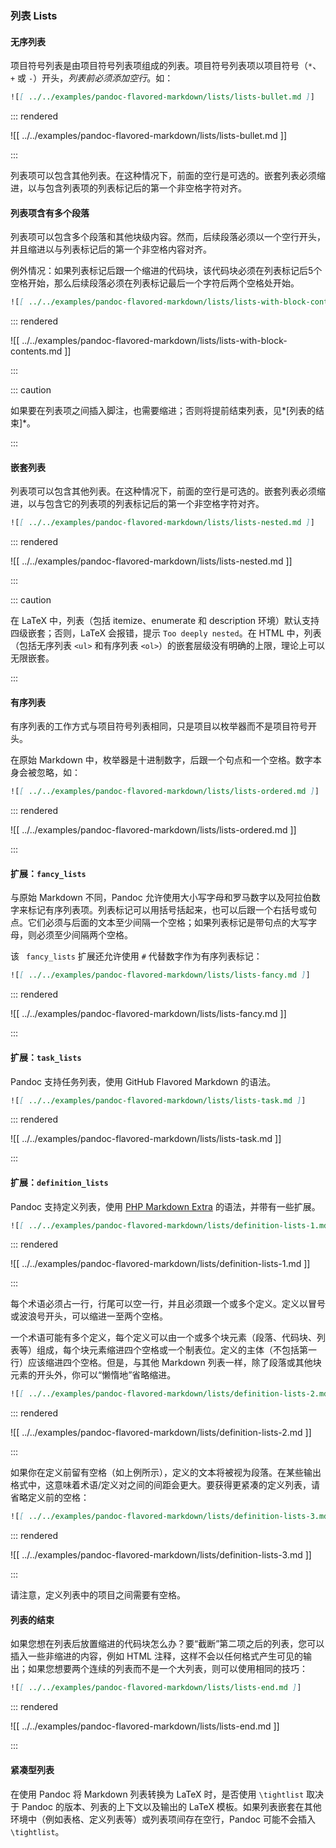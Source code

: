 ### 列表 Lists

#### 无序列表

项目符号列表是由项目符号列表项组成的列表。项目符号列表项以项目符号（`*`、`+` 或 `-`）开头，*列表前必须添加空行*。如：

```markdown
![[ ../../examples/pandoc-flavored-markdown/lists/lists-bullet.md ]]
```

::: rendered

![[ ../../examples/pandoc-flavored-markdown/lists/lists-bullet.md ]]

:::

列表项可以包含其他列表。在这种情况下，前面的空行是可选的。嵌套列表必须缩进，以与包含列表项的列表标记后的第一个非空格字符对齐。

#### 列表项含有多个段落

列表项可以包含多个段落和其他块级内容。然而，后续段落必须以一个空行开头，并且缩进以与列表标记后的第一个非空格内容对齐。

例外情况：如果列表标记后跟一个缩进的代码块，该代码块必须在列表标记后5个空格开始，那么后续段落必须在列表标记最后一个字符后两个空格处开始。

```markdown
![[ ../../examples/pandoc-flavored-markdown/lists/lists-with-block-contents.md ]]
```

::: rendered

![[ ../../examples/pandoc-flavored-markdown/lists/lists-with-block-contents.md ]]

:::


::: caution

如果要在列表项之间插入脚注，也需要缩进；否则将提前结束列表，见*[列表的结束]*。

:::

#### 嵌套列表

列表项可以包含其他列表。在这种情况下，前面的空行是可选的。嵌套列表必须缩进，以与包含它的列表项的列表标记后的第一个非空格字符对齐。

```markdown
![[ ../../examples/pandoc-flavored-markdown/lists/lists-nested.md ]]
```

::: rendered

![[ ../../examples/pandoc-flavored-markdown/lists/lists-nested.md ]]

:::

::: caution

在 LaTeX 中，列表（包括 itemize、enumerate 和 description 环境）默认支持 四级嵌套；否则，LaTeX 会报错，提示 `Too deeply nested`。在 HTML 中，列表（包括无序列表 `<ul>` 和有序列表 `<ol>`）的嵌套层级没有明确的上限，理论上可以无限嵌套。

:::

#### 有序列表

有序列表的工作方式与项目符号列表相同，只是项目以枚举器而不是项目符号开头。

在原始 Markdown 中，枚举器是十进制数字，后跟一个句点和一个空格。数字本身会被忽略，如：

```markdown
![[ ../../examples/pandoc-flavored-markdown/lists/lists-ordered.md ]]
```

::: rendered

![[ ../../examples/pandoc-flavored-markdown/lists/lists-ordered.md ]]

:::

#### 扩展：`fancy_lists`

与原始 Markdown 不同，Pandoc 允许使用大小写字母和罗马数字以及阿拉伯数字来标记有序列表项。列表标记可以用括号括起来，也可以后跟一个右括号或句点。它们必须与后面的文本至少间隔一个空格；如果列表标记是带句点的大写字母，则必须至少间隔两个空格。

该 ` fancy_lists` 扩展还允许使用 `#` 代替数字作为有序列表标记：

```markdown
![[ ../../examples/pandoc-flavored-markdown/lists/lists-fancy.md ]]
```

::: rendered

![[ ../../examples/pandoc-flavored-markdown/lists/lists-fancy.md ]]

:::

#### 扩展：`task_lists`

Pandoc 支持任务列表，使用 GitHub Flavored Markdown 的语法。

```markdown
![[ ../../examples/pandoc-flavored-markdown/lists/lists-task.md ]]
```

::: rendered

![[ ../../examples/pandoc-flavored-markdown/lists/lists-task.md ]]

:::

#### 扩展：`definition_lists`

Pandoc 支持定义列表，使用 [PHP Markdown Extra](https://michelf.ca/projects/php-markdown/extra/) 的语法，并带有一些扩展。

```markdown
![[ ../../examples/pandoc-flavored-markdown/lists/definition-lists-1.md ]]
```

::: rendered

![[ ../../examples/pandoc-flavored-markdown/lists/definition-lists-1.md ]]

:::

每个术语必须占一行，行尾可以空一行，并且必须跟一个或多个定义。定义以冒号或波浪号开头，可以缩进一至两个空格。

一个术语可能有多个定义，每个定义可以由一个或多个块元素（段落、代码块、列表等）组成，每个块元素缩进四个空格或一个制表位。定义的主体（不包括第一行）应该缩进四个空格。但是，与其他 Markdown 列表一样，除了段落或其他块元素的开头外，你可以“懒惰地”省略缩进。

```markdown
![[ ../../examples/pandoc-flavored-markdown/lists/definition-lists-2.md ]]
```

::: rendered

![[ ../../examples/pandoc-flavored-markdown/lists/definition-lists-2.md ]]

:::

如果你在定义前留有空格（如上例所示），定义的文本将被视为段落。在某些输出格式中，这意味着术语/定义对之间的间距会更大。要获得更紧凑的定义列表，请省略定义前的空格：

```markdown
![[ ../../examples/pandoc-flavored-markdown/lists/definition-lists-3.md ]]
```

::: rendered

![[ ../../examples/pandoc-flavored-markdown/lists/definition-lists-3.md ]]

:::

请注意，定义列表中的项目之间需要有空格。


#### 列表的结束

如果您想在列表后放置缩进的代码块怎么办？要“截断”第二项之后的列表，您可以插入一些非缩进的内容，例如 HTML 注释，这样不会以任何格式产生可见的输出；如果您想要两个连续的列表而不是一个大列表，则可以使用相同的技巧：

```markdown
![[ ../../examples/pandoc-flavored-markdown/lists/lists-end.md ]]
```

::: rendered

![[ ../../examples/pandoc-flavored-markdown/lists/lists-end.md ]]

:::

#### 紧凑型列表

在使用 Pandoc 将 Markdown 列表转换为 LaTeX 时，是否使用 `\tightlist` 取决于 Pandoc 的版本、列表的上下文以及输出的 LaTeX 模板。如果列表嵌套在其他环境中（例如表格、定义列表等）或列表项间存在空行，Pandoc 可能不会插入 `\tightlist`。
